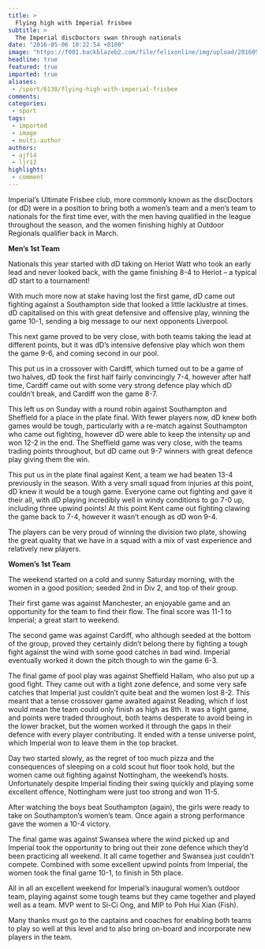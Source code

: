 ```yaml
---
title: >
  Flying high with Imperial frisbee
subtitle: >
  The Imperial discDoctors swan through nationals
date: "2016-05-06 10:22:54 +0100"
image: "https://f001.backblazeb2.com/file/felixonline/img/upload/201605061122-felix-thumbnail_discDoctors at Nationals.jpg"
headline: true
featured: true
imported: true
aliases:
 - /sport/6138/flying-high-with-imperial-frisbee
comments:
categories:
 - sport
tags:
 - imported
 - image
 - multi-author
authors:
 - ajf14
 - ljr12
highlights:
 - comment
---
```


Imperial’s Ultimate Frisbee club, more commonly known as the discDoctors (or dD) were in a position to bring both a women’s team and a men’s team to nationals for the first time ever, with the men having qualified in the league throughout the season, and the women finishing highly at Outdoor Regionals qualifier back in March.

**Men’s 1st Team**

Nationals this year started with dD taking on Heriot Watt who took an early lead and never looked back, with the game finishing 8-4 to Heriot – a typical dD start to a tournament!

With much more now at stake having lost the first game, dD came out fighting against a Southampton side that looked a little lacklustre at times. dD capitalised on this with great defensive and offensive play, winning the game 10-1, sending a big message to our next opponents Liverpool.

This next game proved to be very close, with both teams taking the lead at different points, but it was dD’s intensive defensive play which won them the game 9-6, and coming second in our pool.

This put us in a crossover with Cardiff, which turned out to be a game of two halves, dD took the first half fairly convincingly 7-4, however after half time, Cardiff came out with some very strong defence play which dD couldn’t break, and Cardiff won the game 8-7.

This left us on Sunday with a round robin against Southampton and Sheffield for a place in the plate final. With fewer players now, dD knew both games would be tough, particularly with a re-match against Southampton who came out fighting, however dD were able to keep the intensity up and won 12-2 in the end. The Sheffield game was very close, with the teams trading points throughout, but dD came out 9-7 winners with great defence play giving them the win.

This put us in the plate final against Kent, a team we had beaten 13-4 previously in the season. With a very small squad from injuries at this point, dD knew it would be a tough game. Everyone came out fighting and gave it their all, with dD playing incredibly well in windy conditions to go 7-0 up, including three upwind points! At this point Kent came out fighting clawing the game back to 7-4, however it wasn’t enough as dD won 9-4.

The players can be very proud of winning the division two plate, showing the great quality that we have in a squad with a mix of vast experience and relatively new players.

**Women’s 1st Team**

The weekend started on a cold and sunny Saturday morning, with the women in a good position; seeded 2nd in Div 2, and top of their group.

Their first game was against Manchester, an enjoyable game and an opportunity for the team to find their flow. The final score was 11-1 to Imperial; a great start to weekend.

The second game was against Cardiff, who although seeded at the bottom of the group, proved they certainly didn’t belong there by fighting a tough fight against the wind with some good catches in bad wind. Imperial eventually worked it down the pitch though to win the game 6-3.

The final game of pool play was against Sheffield Hallam, who also put up a good fight. They came out with a tight zone defence, and some very safe catches that Imperial just couldn’t quite beat and the women lost 8-2. This meant that a tense crossover game awaited against Reading, which if lost would mean the team could only finish as high as 8th. It was a tight game, and points were traded throughout, both teams desperate to avoid being in the lower bracket, but the women worked it through the gaps in their defence with every player contributing. It ended with a tense universe point, which Imperial won to leave them in the top bracket.

Day two started slowly, as the regret of too much pizza and the consequences of sleeping on a cold scout hut floor took hold, but the women came out fighting against Nottingham, the weekend’s hosts. Unfortunately despite Imperial finding their swing quickly and playing some excellent offence, Nottingham were just too strong and won 11-5.

After watching the boys beat Southampton (again), the girls were ready to take on Southampton’s women’s team. Once again a strong performance gave the women a 10-4 victory.

The final game was against Swansea where the wind picked up and Imperial took the opportunity to bring out their zone defence which they’d been practicing all weekend. It all came together and Swansea just couldn’t compete. Combined with some excellent upwind points from Imperial, the women took the final game 10-1, to finish in 5th place.

All in all an excellent weekend for Imperial’s inaugural women’s outdoor team, playing against some tough teams but they came together and played well as a team. MVP went to Si-Ci Ong, and MIP to Poh Hui Xian (Fish).

Many thanks must go to the captains and coaches for enabling both teams to play so well at this level and to also bring on-board and incorporate new players in the team.
